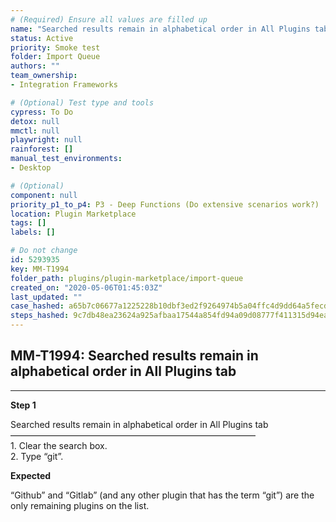 ```yaml
---
# (Required) Ensure all values are filled up
name: "Searched results remain in alphabetical order in All Plugins tab"
status: Active
priority: Smoke test
folder: Import Queue
authors: ""
team_ownership: 
- Integration Frameworks

# (Optional) Test type and tools
cypress: To Do
detox: null
mmctl: null
playwright: null
rainforest: []
manual_test_environments: 
- Desktop

# (Optional)
component: null
priority_p1_to_p4: P3 - Deep Functions (Do extensive scenarios work?)
location: Plugin Marketplace
tags: []
labels: []

# Do not change
id: 5293935
key: MM-T1994
folder_path: plugins/plugin-marketplace/import-queue
created_on: "2020-05-06T01:45:03Z"
last_updated: ""
case_hashed: a65b7c06677a1225228b10dbf3ed2f9264974b5a04ffc4d9dd64a5fecd4273b32ee3cd2ae29dc68c9c0b37d2d9e9b3cd
steps_hashed: 9c7db48ea23624a925afbaa17544a854fd94a09d08777f411315d94eaed0dc694cf56a46d06f966b1cc8427eb1fe17aa
---
```


## MM-T1994: Searched results remain in alphabetical order in All Plugins tab

---

**Step 1**

Searched results remain in alphabetical order in All Plugins tab\
————————————————————————————\
1\. Clear the search box.\
2\. Type “git”.

**Expected**

“Github” and “Gitlab” (and any other plugin that has the term “git”) are the only remaining plugins on the list.
